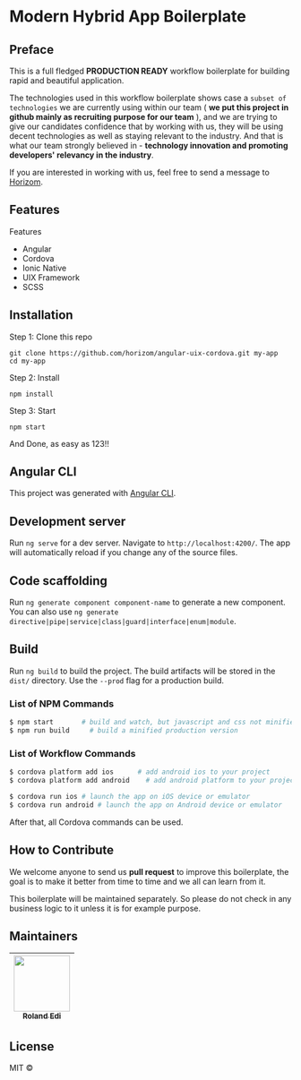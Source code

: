 # Modern Hybrid App Boilerplate

## Preface

This is a full fledged **PRODUCTION READY** workflow boilerplate for building rapid and beautiful application.

The technologies used in this workflow boilerplate shows case a `subset of technologies` we are currently using within our team ( **we put this project in github mainly as recruiting purpose for our team** ), and we are trying to give our candidates confidence that by working with us, they will be using decent technologies as well as staying relevant to the industry. And that is what our team strongly believed in - **technology innovation and promoting developers' relevancy in the industry**.

If you are interested in working with us, feel free to send a message to [Horizom](https://horizom.github.io).

## Features

Features

- Angular
- Cordova
- Ionic Native
- UIX Framework
- SCSS

## Installation

Step 1: Clone this repo

```
git clone https://github.com/horizom/angular-uix-cordova.git my-app
cd my-app
```

Step 2: Install

```
npm install
```

Step 3: Start

```
npm start
```

And Done, as easy as 123!!

## Angular CLI

This project was generated with [Angular CLI](https://github.com/angular/angular-cli).

## Development server

Run `ng serve` for a dev server. Navigate to `http://localhost:4200/`. The app will automatically reload if you change any of the source files.

## Code scaffolding

Run `ng generate component component-name` to generate a new component. You can also use `ng generate directive|pipe|service|class|guard|interface|enum|module`.

## Build

Run `ng build` to build the project. The build artifacts will be stored in the `dist/` directory. Use the `--prod` flag for a production build.

### List of NPM Commands

```sh
$ npm start       # build and watch, but javascript and css not minified
$ npm run build     # build a minified production version
```

### List of Workflow Commands

```sh
$ cordova platform add ios      # add android ios to your project
$ cordova platform add android    # add android platform to your project

$ cordova run ios # launch the app on iOS device or emulator
$ cordova run android # launch the app on Android device or emulator
```

After that, all Cordova commands can be used.

## How to Contribute

We welcome anyone to send us **pull request** to improve this boilerplate, the goal is to make it better from time to time and we all can learn from it.

This boilerplate will be maintained separately. So please do not check in any business logic to it unless it is for example purpose.

## Maintainers

<!-- ALL-CONTRIBUTORS-LIST:START - Do not remove or modify this section -->

| [<img src="https://avatars3.githubusercontent.com/u/1428556?s=460&v=4" width="100px;"/><br /><sub><b>Roland Edi</b></sub>](https://github.com/lambirou)<br /> |
| :-----------------------------------------------------------------------------------------------------------------------------------------------------------: |


<!-- ALL-CONTRIBUTORS-LIST:END -->

## License

MIT ©
